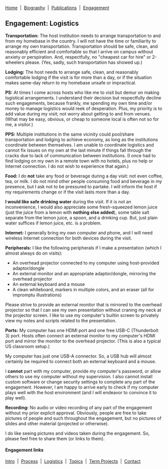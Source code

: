 [Home](/)&nbsp;&nbsp;\|&nbsp;&nbsp;[Biography](/bio)&nbsp;&nbsp;\|&nbsp;&nbsp;[Publications](/pubs)&nbsp;&nbsp;\|&nbsp;&nbsp;[Engagement](/engagement/)

## Engagement: Logistics

**Transportation:** The host institution needs to arrange transportation to and from my homebase 
in the country. I will not have the time or familiarity to arrange my own transportation. 
Transportation should be safe, clean, and reasonably efficient and comfortable so that I arrive on 
campus without anxiety or perspiration. And, respectfully, no "cheapest car for hire" or 2-wheelers
please. (Yes, sadly, such transportation has showed up.)

**Lodging:** The host needs to arrange safe, clean, and reasonably comfortable lodging if the visit 
is for more than a day, or if the situation makes same-day return to my homebase unsafe or impractical.

**PS:** At times I come across hosts who like me to visit but demur on making logistical 
arrangements. I understand their decision but respectfully decline such engagements, because 
frankly, me spending my own time and/or money to manage logistics would reek of desperation. 
Plus, my priority is to add value during my visit; not worry about getting to and from venues.
(What may be easy, obvious, or cheap to someone local is often not so for me, a visitor.)

**PPS:** Multiple institutions in the same vicinity could pool/share transportation and lodging to
achieve economy, as long as the institutions coordinate between themselves. I am unable to coordinate
logistics and cannot fix issues on my own at the last minute if things fall through the cracks
due to lack of communication between institutions. (I once had to find lodging on my own in a remote 
town with no hotels, plus no help or Internet connection. I do not wish to experience that again.)

**Food:** I do **not** take any food or beverage during a day visit: not even coffee, tea, or milk. 
I do not mind other people consuming food and beverage in my presence, but I ask not to be pressured 
to partake. I will inform the host if my requirements change or if the visit lasts more than a day.

**I would like safe drinking water** during the visit. If it is not an inconvenience, I would also 
appreciate some fresh-squeezed lemon juice (just the juice from a lemon with **nothing else added**), 
some table salt separate from the lemon juice, a spoon, and a drinking cup. But, just plain water
suffices if lemon juice, etc. is a problem.

**Internet:** I generally bring my own computer and phone, and I will need wireless Internet connection 
for both devices during the visit.

**Peripherals:** I like the following peripherals if I make a presentation (which I almost always
do on visits):
* An overhead projector connected to my computer using host-provided adaptor/dongle
* An external monitor and an appropriate adaptor/dongle, mirroring the overhead projector
* An external keyboard and a mouse
* A clean whiteboard, markers in multiple colors, and an eraser (all for impromptu illustrations)

Please strive to provide an external monitor that is mirrored to the overhead projector so that I can
see my own presentation without craning my neck at the projector screen. I like to use my computer's 
builtin screen to privately view my notes and scripts related to the presentation.

**Ports:** My computer has one HDMI port and one free USB-C (Thunderbolt 3) port. Hosts often connect an
external monitor to my computer's HDMI port and mirror the monitor to the overhead projector. (This is
also a typical US classroom setup.)

My computer has just one USB-A connector. So, a USB hub will almost certainly be required to connect
both an external keyboard and a mouse.

I **cannot** part with my computer, provide my computer's password, or allow others to use my computer
without my supervision. I also cannot install custom software or change security settings to complete
any part of the engagement. However, I am happy to arrive early to check if my computer plays well
with the host environment (and I will endeavor to convince it to play well).

**Recording:** No audio or video recording of any part of the engagement without my prior explicit 
approval. Obviously, people are free to take pictures of people and such throughout the engagement,
but no pictures of slides and other material (projected or otherwise).

I do like seeing pictures and videos taken during the engagement. So, please feel free to share them 
(or links to them).


#### Engagement links

[Intro](/engagement/)&nbsp;&nbsp;\|&nbsp;&nbsp;[Process](process)&nbsp;&nbsp;\|&nbsp;&nbsp;[Logistics](logistics)&nbsp;&nbsp;\|&nbsp;&nbsp;[Topics](topics)&nbsp;&nbsp;\|&nbsp;&nbsp;[Term Projects](term-projects)&nbsp;&nbsp;\|&nbsp;&nbsp;[Contact](contact)
